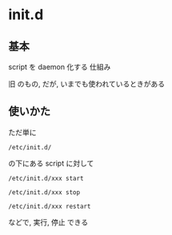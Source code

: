 
# init.d


## 基本

script を daemon 化する 仕組み

旧 のもの,
だが, いまでも使われているときがある


## 使いかた

ただ単に

```
/etc/init.d/
```

の下にある script に対して


```
/etc/init.d/xxx start
```

```
/etc/init.d/xxx stop
```

```
/etc/init.d/xxx restart
```

などで, 実行, 停止 できる


